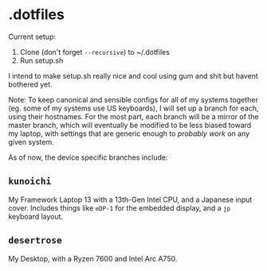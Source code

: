 # .dotfiles

Current setup: 
1. Clone (don't forget `--recursive`) to ~/.dotfiles
2. Run setup.sh

I intend to make setup.sh really nice and cool using gum and shit but havent bothered yet.

Note: To keep canonical and sensible configs for all of my systems together 
(eg. some of my systems use US keyboards), I will set up a branch for each, 
using their hostnames. For the most part, 
each branch will be a mirror of the master branch, 
which will eventually be modified to be less biased toward my laptop,
with settings that are generic enough to *probably work* on any given system.

As of now, the device specific branches include:

## `kunoichi`
My Framework Laptop 13 with a 13th-Gen Intel CPU, and a Japanese input cover.
Includes things like `eDP-1` for the embedded display, and a `jp` keyboard layout.

## `desertrose`
My Desktop, with a Ryzen 7600 and Intel Arc A750.
